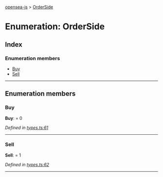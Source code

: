 [opensea-js](../README.md) > [OrderSide](../enums/orderside.md)

# Enumeration: OrderSide

## Index

### Enumeration members

* [Buy](orderside.md#buy)
* [Sell](orderside.md#sell)

---

## Enumeration members

<a id="buy"></a>

###  Buy

**Buy**:  = 0

*Defined in [types.ts:61](https://github.com/ProjectOpenSea/opensea-js/blob/5d9293e/src/types.ts#L61)*

___
<a id="sell"></a>

###  Sell

**Sell**:  = 1

*Defined in [types.ts:62](https://github.com/ProjectOpenSea/opensea-js/blob/5d9293e/src/types.ts#L62)*

___

